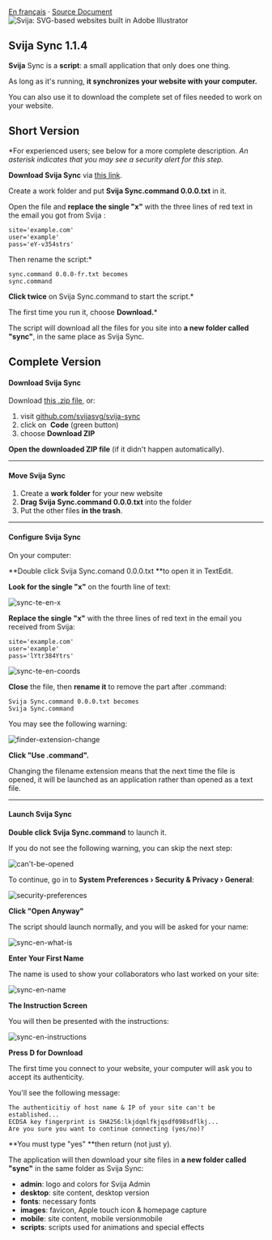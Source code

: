 [En français](https://github.com/svijasvg/svija-sync/blob/master/lisez-moi.md) · [Source Document](https://docs.svija.com/en/quick-start/1-1-svija-sync)
![Svija: SVG-based websites built in Adobe Illustrator](http://files.svija.com/github/readme-logo.png "Svija: SVG-based websites built in Adobe Illustrator")

Svija Sync 1.1.4
-------------------------------------

**Svija** Sync is a **script**: a small application that only does one thing.

As long as it's running, **it synchronizes your website with your computer.**

You can also use it to download the complete set of files needed to work on your website.

Short Version
-------------

*For experienced users; see below for a more complete description.
*An asterisk indicates that you may see a security alert for this step.*

**Download Svija Sync** via [this link](https://github.com/svijasvg/svija-sync/archive/master.zip).

Create a work folder and put **Svija Sync.command 0.0.0.txt** in it.

Open the file and **replace the single "x"** with the three lines of red text in the email you got from Svija :

    site='example.com'
    user='example'
    pass='eY-v354strs'

Then rename the script:* 

    sync.command 0.0.0-fr.txt becomes
    sync.command

**Click twice** on Svija Sync.command to start the script.*

The first time you run it, choose **Download.***

The script will download all the files for you site into **a new folder called "sync"**, in the same place as Svija Sync.

Complete Version
----------------

#### Download Svija Sync

Download [this .zip file](https://github.com/svijasvg/svija-sync/archive/master.zip), or:

1.  visit [github.com/svijasvg/svija-sync](https://github.com/svijasvg/svija-sync)
2.  click on  **Code** (green button)
3.  choose **Download ZIP**

**Open the downloaded ZIP file** (if it didn't happen automatically).

* * * * *

#### Move Svija Sync

1.  Create a **work folder** for your new website
2.  **Drag Svija Sync.command 0.0.0.txt** into the folder
3.  Put the other files **in the trash**.

* * * * *

#### Configure Svija Sync

On your computer:

**Double click Svija Sync.comand 0.0.0.txt **to open it in TextEdit.

**Look for the single "x"** on the fourth line of text:

![sync-te-en-x](https://docs.svija.com/wp-content/uploads/elementor/thumbs/sync-te-en-x-1-ot4im2e1tuzkez0psre5kwijus9elm2egg35gmx9rs.jpg "sync-te-en-x")

**Replace the single "x"** with the three lines of red text in the email you received from Svija:

    site='example.com'
    user='example'
    pass='lYtr384Ytrs'

![sync-te-en-coords](https://docs.svija.com/wp-content/uploads/2020/07/sync-te-en-coords.jpg "sync-te-en-coords")

**Close** the file, then **rename it** to remove the part after .command:

    Svija Sync.command 0.0.0.txt becomes
    Svija Sync.command

You may see the following warning:

![finder-extension-change](https://docs.svija.com/wp-content/uploads/elementor/thumbs/finder-extension-change-onwwosepuqtvpw8jx7nf86l79qukvnq1zyin4gjxuk.jpg "finder-extension-change")

**Click "Use .command".**

Changing the filename extension means that the next time the file is opened, it will be launched as an application rather than opened as a text file.

* * * * *

#### Launch Svija Sync

**Double click** **Svija Sync.command** to launch it.

If you do not see the following warning, you can skip the next step:

![can't-be-opened](https://docs.svija.com/wp-content/uploads/elementor/thumbs/cant-be-opened-onwworgvnwt2l0ubilqgmgiy76vjjb2x1k2xqv9wtg.jpg "can't-be-opened")

To continue, go in to **System Preferences › Security & Privacy › General**:

![security-preferences](https://docs.svija.com/wp-content/uploads/elementor/thumbs/security-preferences-onwwosepuqymrt7ld70dqsk3aaowqhgciauxnzx490.jpg "security-preferences")

**Click "Open Anyway"**

The script should launch normally, and you will be asked for your name:

![sync-en-what-is](https://docs.svija.com/wp-content/uploads/elementor/thumbs/sync-en-what-is-ot4i8ry776syjeq905siy0qxpyu3j7hqirbpekjn68.jpg "sync-en-what-is")

**Enter Your First Name**

The name is used to show your collaborators who last worked on your site:

![sync-en-name](https://docs.svija.com/wp-content/uploads/2020/07/sync-en-name.jpg "sync-en-name")

**The Instruction Screen**

You will then be presented with the instructions:

![sync-en-instructions](https://docs.svija.com/wp-content/uploads/elementor/thumbs/sync-en-instructions-ot4i8r0d0cro7srm5ndwdizh4kyqbie06mo7xal1cg.jpg "sync-en-instructions")

**Press D for Download**

The first time you connect to your website, your computer will ask you to accept its authenticity.

You'll see the following message:

    The authenticitiy of host name & IP of your site can't be established...
    ECDSA key fingerprint is SHA256:lkjdqmlfkjqsdf098sdflkj...
    Are you sure you want to continue connecting (yes/no)?

**You must type "yes" **then return (not just y).

The application will then download your site files in **a new folder called "sync"** in the same folder as Svija Sync:

-   **admin**: logo and colors for Svija Admin
-   **desktop**: site content, desktop version
-   **fonts**: necessary fonts
-   **images**: favicon, Apple touch icon & homepage capture
-   **mobile**: site content, mobile versionmobile
-   **scripts**: scripts used for animations and special effects
